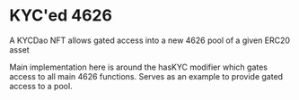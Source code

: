 # KYC'ed 4626

A KYCDao NFT allows gated access into a new 4626 pool of a given ERC20 asset

Main implementation here is around the hasKYC modifier which gates access to all main 4626 functions.
Serves as an example to provide gated access to a pool.

